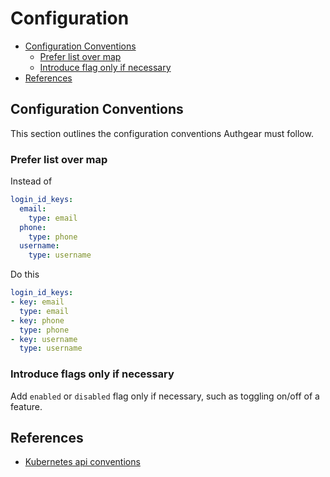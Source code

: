 # Configuration

  * [Configuration Conventions](#configuration-conventions)
    * [Prefer list over map](#prefer-list-over-map)
    * [Introduce flag only if necessary](#introduce-flags-only-if-necessary)
  * [References](#references)

## Configuration Conventions

This section outlines the configuration conventions Authgear must follow.

### Prefer list over map

Instead of

```yaml
login_id_keys:
  email:
    type: email
  phone:
    type: phone
  username:
    type: username
```

Do this

```yaml
login_id_keys:
- key: email
  type: email
- key: phone
  type: phone
- key: username
  type: username
```

### Introduce flags only if necessary

Add `enabled` or `disabled` flag only if necessary, such as toggling on/off of a feature.

## References

- [Kubernetes api conventions](https://github.com/kubernetes/community/blob/master/contributors/devel/sig-architecture/api-conventions.md)

